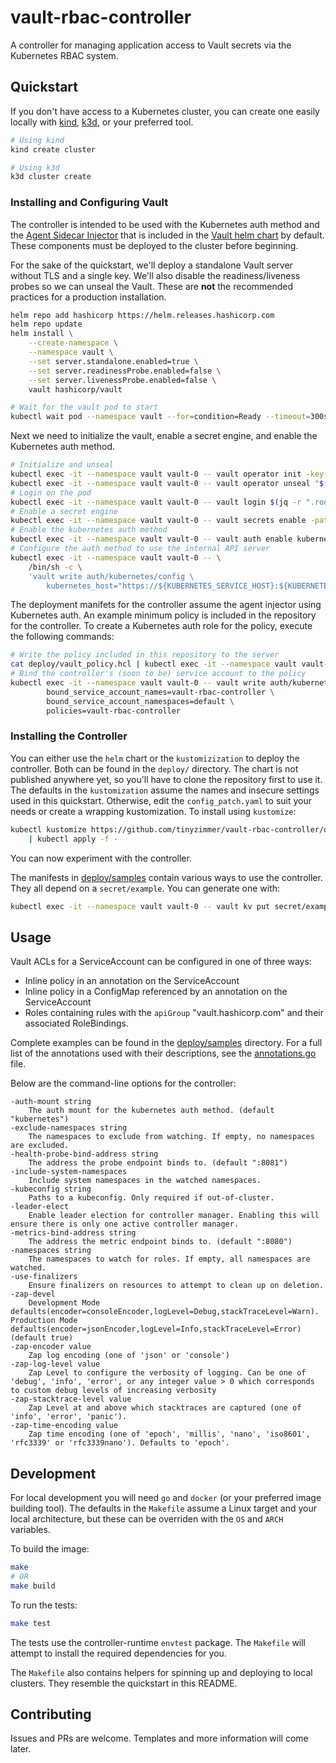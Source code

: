 # vault-rbac-controller

A controller for managing application access to Vault secrets via the Kubernetes RBAC system.

## Quickstart

If you don't have access to a Kubernetes cluster, you can create one easily locally with [kind](https://kind.sigs.k8s.io/), [k3d](https://k3d.io/), or your preferred tool.

```bash
# Using kind
kind create cluster

# Using k3d
k3d cluster create
```

### Installing and Configuring Vault

The controller is intended to be used with the Kubernetes auth method and the [Agent Sidecar Injector](https://developer.hashicorp.com/vault/docs/platform/k8s/injector) that
is included in the [Vault helm chart](https://developer.hashicorp.com/vault/docs/platform/k8s/helm) by default.
These components must be deployed to the cluster before beginning.

For the sake of the quickstart, we'll deploy a standalone Vault server without TLS and a single key.
We'll also disable the readiness/liveness probes so we can unseal the Vault. 
These are **not** the recommended practices for a production installation.

```bash
helm repo add hashicorp https://helm.releases.hashicorp.com
helm repo update
helm install \
    --create-namespace \
    --namespace vault \
    --set server.standalone.enabled=true \
    --set server.readinessProbe.enabled=false \
    --set server.livenessProbe.enabled=false \
    vault hashicorp/vault

# Wait for the vault pod to start
kubectl wait pod --namespace vault --for=condition=Ready --timeout=300s vault-0
```

Next we need to initialize the vault, enable a secret engine, and enable the Kubernetes auth method.

```bash
# Initialize and unseal
kubectl exec -it --namespace vault vault-0 -- vault operator init -key-shares=1 -key-threshold=1 -format=json > keys.json
kubectl exec -it --namespace vault vault-0 -- vault operator unseal "$(jq -r ".unseal_keys_b64[]" keys.json)"
# Login on the pod
kubectl exec -it --namespace vault vault-0 -- vault login $(jq -r ".root_token" keys.json)
# Enable a secret engine
kubectl exec -it --namespace vault vault-0 -- vault secrets enable -path=secret kv-v2
# Enable the kubernetes auth method
kubectl exec -it --namespace vault vault-0 -- vault auth enable kubernetes
# Configure the auth method to use the internal API server
kubectl exec -it --namespace vault vault-0 -- \
    /bin/sh -c \
    'vault write auth/kubernetes/config \
        kubernetes_host="https://${KUBERNETES_SERVICE_HOST}:${KUBERNETES_SERVICE_PORT}"'
```

The deployment manifets for the controller assume the agent injector using Kubernetes auth.
An example minimum policy is included in the repository for the controller.
To create a Kubernetes auth role for the policy, execute the following commands:

```bash
# Write the policy included in this repository to the server
cat deploy/vault_policy.hcl | kubectl exec -it --namespace vault vault-0 -- vault policy write vault-rbac-controller -
# Bind the controller's (soon to be) service account to the policy
kubectl exec -it --namespace vault vault-0 -- vault write auth/kubernetes/role/vault-rbac-controller \
		bound_service_account_names=vault-rbac-controller \
		bound_service_account_namespaces=default \
		policies=vault-rbac-controller
```

### Installing the Controller

You can either use the `helm` chart or the `kustomizization` to deploy the controller.
Both can be found in the `deploy/` directory.
The chart is not published anywhere yet, so you'll have to clone the repository first to use it.
The defaults in the `kustomization` assume the names and insecure settings used in this quickstart.
Otherwise, edit the `config_patch.yaml` to suit your needs or create a wrapping kustomization.
To install using `kustomize`:

```bash
kubectl kustomize https://github.com/tinyzimmer/vault-rbac-controller/deploy/kustomize \
    | kubectl apply -f -
```

You can now experiment with the controller.

The manifests in [deploy/samples](deploy/samples) contain various ways to use the controller.
They all depend on a `secret/example`. You can generate one with:

```bash
kubectl exec -it --namespace vault vault-0 -- vault kv put secret/example api_key=$(uuidgen)
```

## Usage

Vault ACLs for a ServiceAccount can be configured in one of three ways:

 - Inline policy in an annotation on the ServiceAccount
 - Inline policy in a ConfigMap referenced by an annotation on the ServiceAccount
 - Roles containing rules with the `apiGroup` "vault.hashicorp.com" and their associated RoleBindings.

Complete examples can be found in the [deploy/samples](deploy/samples) directory.
For a full list of the annotations used with their descriptions, see the [annotations.go](internal/api/annotations.go) file.

Below are the command-line options for the controller:

```
-auth-mount string
    The auth mount for the kubernetes auth method. (default "kubernetes")
-exclude-namespaces string
    The namespaces to exclude from watching. If empty, no namespaces are excluded.
-health-probe-bind-address string
    The address the probe endpoint binds to. (default ":8081")
-include-system-namespaces
    Include system namespaces in the watched namespaces.
-kubeconfig string
    Paths to a kubeconfig. Only required if out-of-cluster.
-leader-elect
    Enable leader election for controller manager. Enabling this will ensure there is only one active controller manager.
-metrics-bind-address string
    The address the metric endpoint binds to. (default ":8080")
-namespaces string
    The namespaces to watch for roles. If empty, all namespaces are watched.
-use-finalizers
    Ensure finalizers on resources to attempt to clean up on deletion.
-zap-devel
    Development Mode defaults(encoder=consoleEncoder,logLevel=Debug,stackTraceLevel=Warn). Production Mode defaults(encoder=jsonEncoder,logLevel=Info,stackTraceLevel=Error) (default true)
-zap-encoder value
    Zap log encoding (one of 'json' or 'console')
-zap-log-level value
    Zap Level to configure the verbosity of logging. Can be one of 'debug', 'info', 'error', or any integer value > 0 which corresponds to custom debug levels of increasing verbosity
-zap-stacktrace-level value
    Zap Level at and above which stacktraces are captured (one of 'info', 'error', 'panic').
-zap-time-encoding value
    Zap time encoding (one of 'epoch', 'millis', 'nano', 'iso8601', 'rfc3339' or 'rfc3339nano'). Defaults to 'epoch'.
```

## Development

For local development you will need `go` and `docker` (or your preferred image building tool).
The defaults in the `Makefile` assume a Linux target and your local architecture, but these can be overriden with the `OS` and `ARCH` variables.

To build the image:

```bash
make
# OR
make build
```

To run the tests:

```bash
make test
```

The tests use the controller-runtime `envtest` package. 
The `Makefile` will attempt to install the required dependencies for you.

The `Makefile` also contains helpers for spinning up and deploying to local clusters.
They resemble the quickstart in this README.

## Contributing

Issues and PRs are welcome. Templates and more information will come later.
